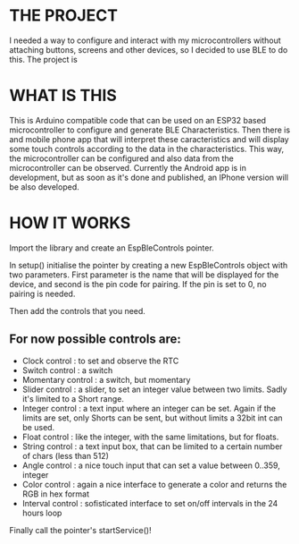 # THE PROJECT

I needed a way to configure and interact with my microcontrollers without attaching buttons, screens and other devices, so I decided to use BLE to do this.
The project is 

# WHAT IS THIS

This is Arduino compatible code that can be used on an ESP32 based microcontroller to configure and generate BLE Characteristics.
Then there is and mobile phone app that will interpret these caracteristics and will display some touch controls according to the data in the characteristics.
This way, the microcontroller can be configured and also data from the microcontroller can be observed.
Currently the Android app is in development, but as soon as it's done and published, an IPhone version will be also developed.

# HOW IT WORKS

Import the library and create an EspBleControls pointer.

In setup() initialise the pointer by creating a new EspBleControls object with two parameters.
First parameter is the name that will be displayed for the device, and second is the pin code for pairing. If the pin is set to 0, no pairing is needed.

Then add the controls that you need.
## For now possible controls are:
* Clock control : to set and observe the RTC
* Switch control : a switch
* Momentary control : a switch, but momentary
* Slider control : a slider, to set an integer value between two limits. Sadly it's limited to a Short range.
* Integer control : a text input where an integer can be set. Again if the limits are set, only Shorts can be sent, but without limits a 32bit int can be used.
* Float control : like the integer, with the same limitations, but for floats.
* String control : a text input box, that can be limited to a certain number of chars (less than 512)
* Angle control : a nice touch input that can set a value between 0..359, integer
* Color control : again a nice interface to generate a color and returns the RGB in hex format
* Interval control : sofisticated interface to set on/off intervals in the 24 hours loop

Finally call the pointer's startService()!
